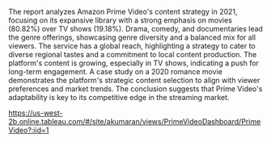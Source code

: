 The report analyzes Amazon Prime Video's content strategy in 2021, focusing on its expansive library with a strong emphasis on movies (80.82%) over TV shows (19.18%). Drama, comedy, and documentaries lead the genre offerings, showcasing genre diversity and a balanced mix for all viewers. The service has a global reach, highlighting a strategy to cater to diverse regional tastes and a commitment to local content production. The platform's content is growing, especially in TV shows, indicating a push for long-term engagement. A case study on a 2020 romance movie demonstrates the platform's strategic content selection to align with viewer preferences and market trends. The conclusion suggests that Prime Video's adaptability is key to its competitive edge in the streaming market.

https://us-west-2b.online.tableau.com/#/site/akumaran/views/PrimeVideoDashboard/PrimeVideo?:iid=1
